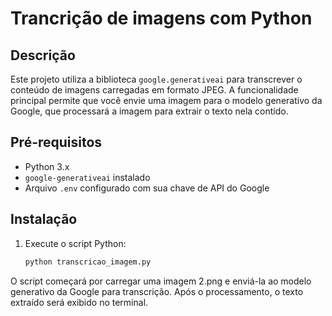 # Trancrição de imagens com Python

## Descrição

Este projeto utiliza a biblioteca `google.generativeai` para transcrever o conteúdo de imagens carregadas em formato JPEG. A funcionalidade principal permite que você envie uma imagem para o modelo generativo da Google, que processará a imagem para extrair o texto nela contido.

## Pré-requisitos

- Python 3.x
- `google-generativeai` instalado
- Arquivo `.env` configurado com sua chave de API do Google

## Instalação

1. Execute o script Python:
    ```bash
    python transcricao_imagem.py

O script começará por carregar uma imagem 2.png e enviá-la ao modelo generativo da Google para transcrição. Após o processamento, o texto extraído será exibido no terminal.